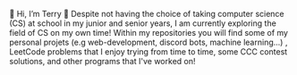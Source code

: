 👋 Hi, I’m Terry
🌱 Despite not having the choice of taking computer science (CS) at school in my junior and senior years, I am currently exploring the field of CS on my own time! Within my repositories you will find some of my personal projets (e.g web-development, discord bots, machine learning...) , LeetCode problems that I enjoy trying from time to time, some CCC contest solutions, and other programs that I've worked on!
